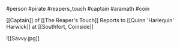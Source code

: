 #person #pirate #reapers_touch #captain #aramath #coin 

[[Captain]] of [[The Reaper's Touch]]
Reports to [[Quinn 'Harlequin' Harwick]] at [[Southfort, Coinside]]

![[Savvy.jpg]]